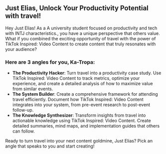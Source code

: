 ## Just Elias, Unlock Your Productivity Potential with travel!

Hey Just Elias! As a A university student focused on productivity and tech with INTJ characteristics., you have a unique perspective that others value. What if you combined the exciting opportunity of travel with the power of TikTok Inspired: Video Content to create content that truly resonates with your audience?

### Here are 3 angles for you, Ka-Tropa:
- **The Productivity Hacker**: Turn travel into a productivity case study. Use TikTok Inspired: Video Content to track metrics, optimize your experience, and create a detailed analysis of how to maximize value from similar events.
- **The System Builder**: Create a comprehensive framework for attending travel efficiently. Document how TikTok Inspired: Video Content integrates into your system, from pre-event research to post-event follow-up.
- **The Knowledge Synthesizer**: Transform insights from travel into actionable knowledge using TikTok Inspired: Video Content. Create detailed summaries, mind maps, and implementation guides that others can follow.

Ready to turn travel into your next content goldmine, Just Elias? Pick an angle that speaks to you and start creating!